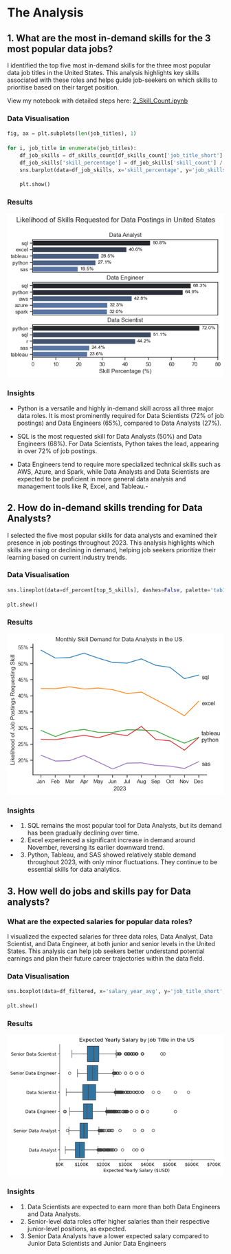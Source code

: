 # The Analysis

## 1. What are the most in-demand skills for the 3 most popular data jobs?

I identified the top five most in-demand skills for the three most popular data job titles in the United States.  This analysis highlights key skills associated with these roles and helps guide job-seekers on which skills to prioritise based on their target position.

View my notebook with detailed steps here: 
[2_Skill_Count.ipynb](2_Data_Analytics_Project/2_Skills_Count.ipynb)

### Data Visualisation

```python
fig, ax = plt.subplots(len(job_titles), 1)

for i, job_title in enumerate(job_titles):
    df_job_skills = df_skills_count[df_skills_count['job_title_short'] == job_title].head(5)
    df_job_skills['skill_percentage'] = df_job_skills['skill_count'] / len(df_US[df_US['job_title_short'] == job_title]) * 100
    sns.barplot(data=df_job_skills, x='skill_percentage', y='job_skills', ax=ax[i], hue='skill_percentage', palette='dark:b_r')

    plt.show()
```

### Results

![Visualisation of Top 5 Skills for Data Jobseekers](2_Data_Analytics_Project/images/top_5_skills.png)

### Insights 
- Python is a versatile and highly in-demand skill across all three major data roles. It is most prominently required for Data Scientists (72% of job postings) and Data Engineers (65%), compared to Data Analysts (27%).

- SQL is the most requested skill for Data Analysts (50%) and Data Engineers (68%). For Data Scientists, Python takes the lead, appearing in over 72% of job postings.

- Data Engineers tend to require more specialized technical skills such as AWS, Azure, and Spark, while Data Analysts and Data Scientists are expected to be proficient in more general data analysis and management tools like R, Excel, and Tableau.- 

## 2. How do in-demand skills trending for Data Analysts?

I selected the five most popular skills for data analysts and examined their presence in job postings throughout 2023. This analysis highlights which skills are rising or declining in demand, helping job seekers prioritize their learning based on current industry trends.

### Data Visualisation

``` python
sns.lineplot(data=df_percent[top_5_skills], dashes=False, palette='tab10')

plt.show()
```

### Results
![Visualisation of Top 5 Data Analytics Skill over 2023](2_Data_Analytics_Project/images/data_analytics_skills_overtime.png)

### Insights
- 1. SQL remains the most popular tool for Data Analysts, but its demand has been gradually declining over time.
- 2. Excel experienced a significant increase in demand around November, reversing its earlier downward trend.
- 3. Python, Tableau, and SAS showed relatively stable demand throughout 2023, with only minor fluctuations. They continue to be essential skills for data analytics.

## 3. How well do jobs and skills pay for Data analysts?

### What are the expected salaries for popular data roles?

I visualized the expected salaries for three data roles, Data Analyst, Data Scientist, and Data Engineer, at both junior and senior levels in the United States. This analysis can help job seekers better understand potential earnings and plan their future career trajectories within the data field.

### Data Visualisation

```python
sns.boxplot(data=df_filtered, x='salary_year_avg', y='job_title_short', order=job_order)

plt.show()
```

### Results
![Expected Salaries of Data Jobs in 2023](2_Data_Analytics_Project/images/expected_salary.png)

### Insights
- 1. Data Scientists are expected to earn more than both Data Engineers and Data Analysts.
- 2. Senior-level data roles offer higher salaries than their respective junior-level positions, as expected.
- 3. Senior Data Analysts have a lower expected salary compared to Junior Data Scientists and Junior Data Engineers




